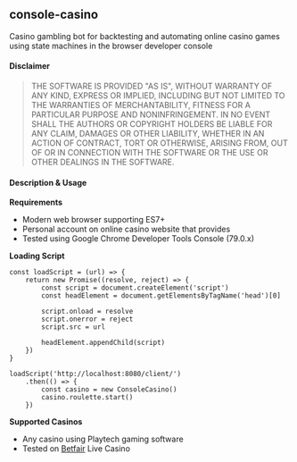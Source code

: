 console-casino
--------------

Casino gambling bot for backtesting and automating online casino games
using state machines in the browser developer console

#### Disclaimer

> THE SOFTWARE IS PROVIDED "AS IS", WITHOUT WARRANTY OF ANY KIND, EXPRESS OR
  IMPLIED, INCLUDING BUT NOT LIMITED TO THE WARRANTIES OF MERCHANTABILITY,
  FITNESS FOR A PARTICULAR PURPOSE AND NONINFRINGEMENT. IN NO EVENT SHALL THE
  AUTHORS OR COPYRIGHT HOLDERS BE LIABLE FOR ANY CLAIM, DAMAGES OR OTHER
  LIABILITY, WHETHER IN AN ACTION OF CONTRACT, TORT OR OTHERWISE, ARISING FROM,
  OUT OF OR IN CONNECTION WITH THE SOFTWARE OR THE USE OR OTHER DEALINGS IN THE
  SOFTWARE.

#### Description & Usage

**Requirements**

- Modern web browser supporting ES7+
- Personal account on online casino website that provides
- Tested using Google Chrome Developer Tools Console (79.0.x)

**Loading Script**

    const loadScript = (url) => {
        return new Promise((resolve, reject) => {
            const script = document.createElement('script')
            const headElement = document.getElementsByTagName('head')[0]

            script.onload = resolve
            script.onerror = reject
            script.src = url

            headElement.appendChild(script)
        })
    }

    loadScript('http://localhost:8080/client/')
        .then(() => {
            const casino = new ConsoleCasino()
            casino.roulette.start()
        })

**Supported Casinos**

- Any casino using Playtech gaming software
- Tested on [Betfair](https://www.betfair.com/) Live Casino